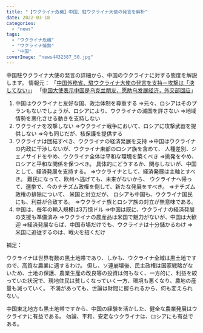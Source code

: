 ```yaml
---
title: "【ウクライナ危機】中国、駐ウクライナ大使の発言を解析"
date: 2022-03-18
categories: 
  - "news"
tags: 
  - "ウクライナ危機"
  - "ウクライナ情勢"
  - "中国"
coverImage: "news4432387_50.jpg"
---
```


中国駐ウクライナ大使の発言の詳細から、中国のウクライナに対する態度を解説します。 情報元： 「[中国外務省、駐ウクライナ大使の発言を支持－攻撃は「決してない」](https://news.yahoo.co.jp/articles/c6f29b41611d466e3ef2135bc45c382955485fc7)」 「[中国大使表示中国是乌克兰朋友，愿助乌发展经济，外交部回应](https://www.cfi.net.cn/p20220318000412.html)」

1. 中国はウクライナと友好な国、政治体制を尊重する ⇒元々、ロシアはそのプランもないでしょうが、ロシアにより、ウクライナの滅国を許さない ⇒地域情勢を悪化させる動きを支持しない
2. ウクライナを攻撃しない ⇒ウクライナ戦争において、ロシアに攻撃武器を提供しない ⇒今も同じだが、核保護を提供する
3. ウクライナは団結すべき、ウクライナの経済発展を支持 ⇒中国はウクライナの内政に干渉しないが、ウクライナ東部のロシア族を含めて、 人種差別、ジェノサイドをやめ、ウクライナ全体は平和な環境を築くべき ⇒挑発をやめ、ロシアと平和な関係を保つべき。 具体的にどうするか、関与しないが、中国として、経済発展を支持する。 ⇒ウクライナとして、経済発展は主軸とすべき。 難民になって、欧州へ逃げても、未来がないから、 ウクライナへ帰って、選挙で、今のナチズム政権を倒して、新たな発展をすべき。 ⇒ナチズム政権の排除について、 米国と対立だが、 ロシアも中国も、ウクライナ国民にも、利益が合致する。 ⇒ウクライナ族とロシア族の対立が無意味である。
4. 中国は、毎年の輸入規模は3万憶ドル ⇒中国は既に、ウクライナの経済発展の支援も準備済み ⇒ウクライナの農産品は米国で魅力がないが、中国は大歓迎 ⇒経済発展ならば、中国市場だけでも、ウクライナは十分儲かるわけ ⇒米国に追従するのは、戦火を招くだけ

補足：

ウクライナは世界有数の黒土地帯であり、しかも、ウクライナ全域は黒土地ですので、高質な農業に適するわけ。 但し、ソ連崩壊後、民主政権は国家戦略がないため、土地の保護、農業生産の改良等の投資は何もなく、一方的に、利益を絞っていた状況で、現地住民は貧しくなっていく一方、環境も悪くなり、農地の産量も減っていく。 不満があっても、世論は財閥に握られるから、何も変えられない。

中国東北地方も黒土地帯ですから、中国の経験を活かした、健全な農業発展はウクライナに有益である。 勿論、平和、安定なウクライナは、ロシアにも有益である。
